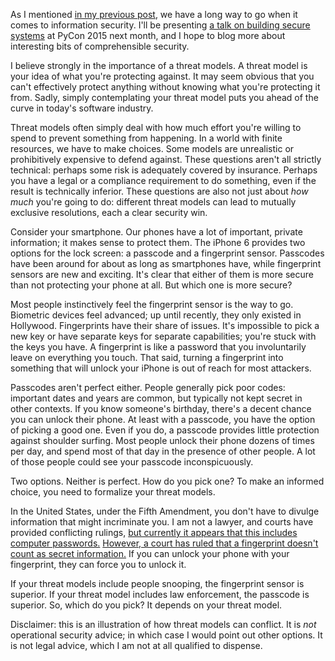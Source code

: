 <!--
.. title: Conflicting threat models
.. slug: conflicting-threat-models
.. date: 2015-03-07 08:56:05 UTC-08:00
.. tags: security
.. link:
.. description:
.. type: text
-->

As I mentioned [in my previous post][prev], we have a long way to go when it comes to information security. I'll be presenting [a talk on building secure systems][sec-talk] at PyCon 2015 next month, and I hope to blog more about interesting bits of comprehensible security.

I believe strongly in the importance of a threat models. A threat model is your idea of what you're protecting against. It may seem obvious that you can't effectively protect anything without knowing what you're protecting it from. Sadly, simply contemplating your threat model puts you ahead of the curve in today's software industry.

Threat models often simply deal with how much effort you're willing to spend to prevent something from happening. In a world with finite resources, we have to make choices. Some models are unrealistic or prohibitively expensive to defend against. These questions aren't all strictly technical: perhaps some risk is adequately covered by insurance. Perhaps you have a legal or a compliance requirement to do something, even if the result is technically inferior. These questions are also not just about *how much* you're going to do: different threat models can lead to mutually exclusive resolutions, each a clear security win.

Consider your smartphone. Our phones have a lot of important, private information; it makes sense to protect them. The iPhone 6 provides two options for the lock screen: a passcode and a fingerprint sensor. Passcodes have been around for about as long as smartphones have, while fingerprint sensors are new and exciting. It's clear that either of them is more secure than not protecting your phone at all. But which one is more secure?

Most people instinctively feel the fingerprint sensor is the way to go. Biometric devices feel advanced; up until recently, they only existed in Hollywood. Fingerprints have their share of issues. It's impossible to pick a new key or have separate keys for separate capabilities; you're stuck with the keys you have. A fingerprint is like a password that you involuntarily leave on everything you touch. That said, turning a fingerprint into something that will unlock your iPhone is out of reach for most attackers.

Passcodes aren't perfect either. People generally pick poor codes: important dates and years are common, but typically not kept secret in other contexts. If you know someone's birthday, there's a decent chance you can unlock their phone. At least with a passcode, you have the option of picking a good one. Even if you do, a passcode provides little protection against shoulder surfing. Most people unlock their phone dozens of times per day, and spend most of that day in the presence of other people. A lot of those people could see your passcode inconspicuously.

Two options. Neither is perfect. How do you pick one? To make an informed choice, you need to formalize your threat models.

In the United States, under the Fifth Amendment, you don't have to divulge information that might incriminate you. I am not a lawyer, and courts have provided conflicting rulings, [but currently it appears that this includes computer passwords.][passwords] [However, a court has ruled that a fingerprint doesn't count as secret information.][ruling] If you can unlock your phone with your fingerprint, they can force you to unlock it.

If your threat models include people snooping, the fingerprint sensor is superior. If your threat model includes law enforcement, the passcode is superior. So, which do you pick? It depends on your threat model.

Disclaimer: this is an illustration of how threat models can conflict. It is *not* operational security advice; in which case I would point out other options. It is not legal advice, which I am not at all qualified to dispense.

[prev]: http://www.lvh.io/posts/were-just-getting-started.html
[sec-talk]: https://us.pycon.org/2015/schedule/presentation/342/
[distsys-talk]: https://us.pycon.org/2015/schedule/presentation/386/
[passwords]: https://en.wikipedia.org/wiki/Fifth_Amendment_to_the_United_States_Constitution#Computer_passwords
[ruling]: http://hamptonroads.com/2014/10/police-can-require-cellphone-fingerprint-not-pass-code?wpisrc=nl-swbd&wpmm=1#
